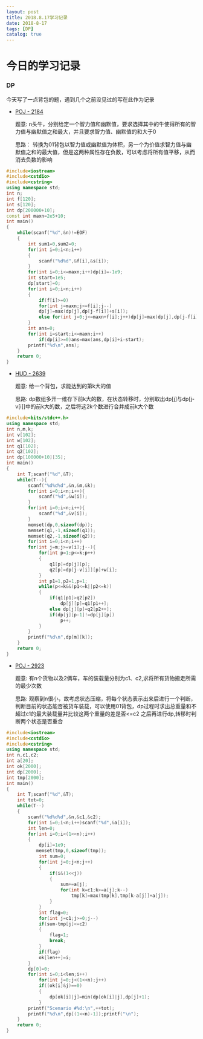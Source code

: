 ```yaml
---
layout: post
title: 2018.8.17学习记录
date: 2018-8-17
tags: [DP]
catalog: true
---
```

# 今日的学习记录
### DP
  今天写了一点背包的题，遇到几个之前没见过的写在此作为记录
   
- [POJ - 2184]( https://vjudge.net/problem/16386/origin)

   题意:  n头牛，分别给定一个智力值和幽默值，要求选择其中的牛使得所有的智力值与幽默值之和最大，并且要求智力值、幽默值的和大于0
    
   思路： 转换为01背包以智力值或幽默值为体积，另一个为价值求智力值与幽默值之和的最大值，但是这两种属性存在负数，可以考虑将所有值平移，从而消去负数的影响

``` c++
#include<iostream>
#include<cstdio>
#include<cstring>
using namespace std;
int n;
int f[120];
int s[120];
int dp[200000+10];
const int maxn=2e5+10;
int main()
{
    while(scanf("%d",&n)!=EOF)
    {
        int sum1=0,sum2=0;
        for(int i=0;i<n;i++)
        {
            scanf("%d%d",&f[i],&s[i]);
        }
        for(int i=0;i<=maxn;i++)dp[i]=-1e9;
        int start=1e5;
        dp[start]=0;
        for(int i=0;i<n;i++)
        {
            if(f[i]>=0)
            for(int j=maxn;j>=f[i];j--)
            dp[j]=max(dp[j],dp[j-f[i]]+s[i]);
            else for(int j=0;j<=maxn+f[i];j++)dp[j]=max(dp[j],dp[j-f[i]]+s[i]);
        }
        int ans=0;
        for(int i=start;i<=maxn;i++)
            if(dp[i]>=0)ans=max(ans,dp[i]+i-start);
        printf("%d\n",ans);
    }
    return 0;
}

```


- [HUD - 2639](https://vjudge.net/problem/20470/origin)

  题意: 给一个背包，求能达到的第k大的值
  
  思路: dp数组多开一维存下前k大的数，在状态转移时，分别取出dp[j]与dp[j-v[i]]中的前k大的数，之后将这2k个数进行合并成前k大个数
  
```c++
#include<bits/stdc++.h>
using namespace std;
int n,m,k;
int v[102];
int w[102];
int q1[102];
int q2[102];
int dp[100000+10][35];
int main()
{
    int T;scanf("%d",&T);
    while(T--){
        scanf("%d%d%d",&n,&m,&k);
        for(int i=0;i<n;i++){
            scanf("%d",&w[i]);
        }
        for(int i=0;i<n;i++){
            scanf("%d",&v[i]);
        }
        memset(dp,0,sizeof(dp));
        memset(q1,-1,sizeof(q1));
        memset(q2,-1,sizeof(q2));
        for(int i=0;i<n;i++)
        for(int j=m;j>=v[i];j--){
            for(int p=1;p<=k;p++)
            {
                q1[p]=dp[j][p];
                q2[p]=dp[j-v[i]][p]+w[i];
            }
            int p1=1,p2=1,p=1;
            while(p<=k&&(p1<=k||p2<=k))
            {
                if(q1[p1]>q2[p2])
                    dp[j][p]=q1[p1++];
                else dp[j][p]=q2[p2++];
                if(dp[j][p-1]!=dp[j][p])
                    p++;
            }
        }
        printf("%d\n",dp[m][k]);
    }
    return 0;
}
 ```

- [POJ - 2923](https://vjudge.net/problem/17573/origin)

   题意: 有n个货物以及2俩车，车的装载量分别为c1、c2,求将所有货物搬走所需的最少次数
   
   思路: 观察到n很小，故考虑状态压缩，将每个状态表示出来后进行一个判断，判断目前的状态能否被货车装载，可以使用01背包，dp过程时求出总重量和不超过c1的最大装载量并比较这两个重量的差是否<=c2
   之后再进行dp,转移时判断两个状态是否重合
  
```c++
#include<iostream>
#include<cstdio>
#include<cstring>
using namespace std;
int n,c1,c2;
int a[20];
int ok[2000];
int dp[2000];
int tmp[2000];
int main()
{
    int T;scanf("%d",&T);
    int tot=0;
    while(T--)
    {
        scanf("%d%d%d",&n,&c1,&c2);
        for(int i=0;i<n;i++)scanf("%d",&a[i]);
        int len=0;
        for(int i=0;i<(1<<n);i++)
        {
            dp[i]=1e9;
           memset(tmp,0,sizeof(tmp));
            int sum=0;
            for(int j=0;j<n;j++)
            {
                if(i&(1<<j))
                {
                    sum+=a[j];
                    for(int k=c1;k>=a[j];k--)
                        tmp[k]=max(tmp[k],tmp[k-a[j]]+a[j]);
                }
            }
            int flag=0;
            for(int j=c1;j>=0;j--)
            if(sum-tmp[j]<=c2)
            {
                flag=1;
                break;
            }
            if(flag)
            ok[len++]=i;
        }
        dp[0]=0;
        for(int i=0;i<len;i++)
            for(int j=0;j<(1<<n);j++)
            if((ok[i]&j)==0)
            {
                dp[ok[i]|j]=min(dp[ok[i]|j],dp[j]+1);
            }
        printf("Scenario #%d:\n",++tot);
        printf("%d\n",dp[(1<<n)-1]);printf("\n");
    }
    return 0;
}
 ```












